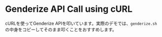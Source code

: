 # Genderize API Call using cURL

cURLを使ってGenderize APIを叩いています。実際のデモでは、`genderize.sh`の中身をコピーしてそのまま叩くことをおすすめします。